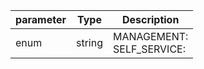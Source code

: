 | parameter | Type | Description |
| ----------- | ----------- |----------- |
| enum  |  string  | MANAGEMENT: <br/>SELF_SERVICE:   |